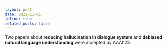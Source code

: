 ```yaml
---
layout: post
date: 2022-11-01
inline: true
related_posts: false
---
```


Two papers about **reducing hallucination in dialogue system** and **debiased natural language understanding** were accepted by AAAI'23.
